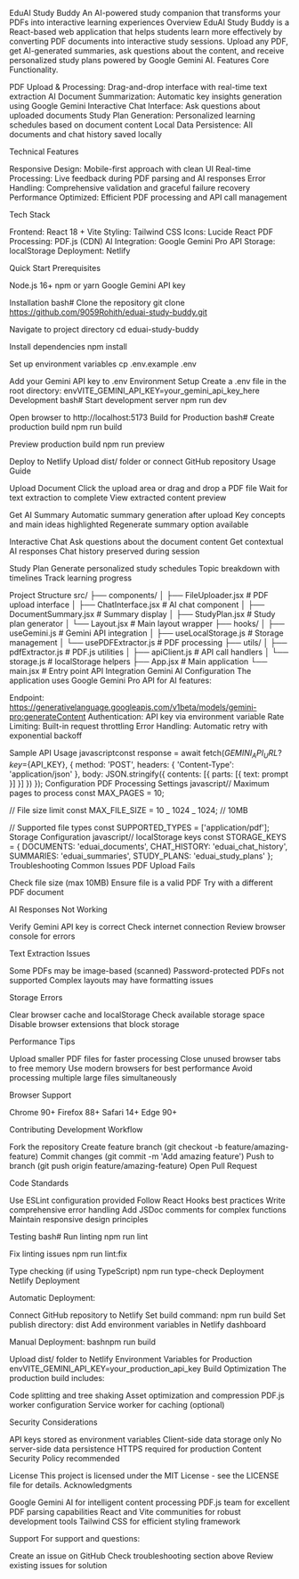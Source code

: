 EduAI Study Buddy An AI-powered study companion that transforms your PDFs into interactive learning experiences Overview EduAI Study Buddy is a React-based web application that helps students learn more effectively by converting PDF documents into interactive study sessions. Upload any PDF, get AI-generated summaries, ask questions about the content, and receive personalized study plans powered by Google Gemini AI. Features Core Functionality.

PDF Upload & Processing: Drag-and-drop interface with real-time text extraction AI Document Summarization: Automatic key insights generation using Google Gemini Interactive Chat Interface: Ask questions about uploaded documents Study Plan Generation: Personalized learning schedules based on document content Local Data Persistence: All documents and chat history saved locally

Technical Features

Responsive Design: Mobile-first approach with clean UI Real-time Processing: Live feedback during PDF parsing and AI responses Error Handling: Comprehensive validation and graceful failure recovery Performance Optimized: Efficient PDF processing and API call management

Tech Stack

Frontend: React 18 + Vite Styling: Tailwind CSS Icons: Lucide React PDF Processing: PDF.js (CDN) AI Integration: Google Gemini Pro API Storage: localStorage Deployment: Netlify

Quick Start Prerequisites

Node.js 16+ npm or yarn Google Gemini API key

Installation bash# Clone the repository git clone https://github.com/9059Rohith/eduai-study-buddy.git

Navigate to project directory
cd eduai-study-buddy

Install dependencies
npm install

Set up environment variables
cp .env.example .env

Add your Gemini API key to .env
Environment Setup Create a .env file in the root directory: envVITE_GEMINI_API_KEY=your_gemini_api_key_here Development bash# Start development server npm run dev

Open browser to http://localhost:5173
Build for Production bash# Create production build npm run build

Preview production build
npm run preview

Deploy to Netlify
Upload dist/ folder or connect GitHub repository
Usage Guide

Upload Document
Click the upload area or drag and drop a PDF file Wait for text extraction to complete View extracted content preview

Get AI Summary
Automatic summary generation after upload Key concepts and main ideas highlighted Regenerate summary option available

Interactive Chat
Ask questions about the document content Get contextual AI responses Chat history preserved during session

Study Plan
Generate personalized study schedules Topic breakdown with timelines Track learning progress

Project Structure src/ ├── components/ │ ├── FileUploader.jsx # PDF upload interface │ ├── ChatInterface.jsx # AI chat component │ ├── DocumentSummary.jsx # Summary display │ ├── StudyPlan.jsx # Study plan generator │ └── Layout.jsx # Main layout wrapper ├── hooks/ │ ├── useGemini.js # Gemini API integration │ ├── useLocalStorage.js # Storage management │ └── usePDFExtractor.js # PDF processing ├── utils/ │ ├── pdfExtractor.js # PDF.js utilities │ ├── apiClient.js # API call handlers │ └── storage.js # localStorage helpers ├── App.jsx # Main application └── main.jsx # Entry point API Integration Gemini AI Configuration The application uses Google Gemini Pro API for AI features:

Endpoint: https://generativelanguage.googleapis.com/v1beta/models/gemini-pro:generateContent Authentication: API key via environment variable Rate Limiting: Built-in request throttling Error Handling: Automatic retry with exponential backoff

Sample API Usage javascriptconst response = await fetch(${GEMINI_API_URL}?key=${API_KEY}, { method: 'POST', headers: { 'Content-Type': 'application/json' }, body: JSON.stringify({ contents: [{ parts: [{ text: prompt }] }] }) }); Configuration PDF Processing Settings javascript// Maximum pages to process const MAX_PAGES = 10;

// File size limit const MAX_FILE_SIZE = 10 _ 1024 _ 1024; // 10MB

// Supported file types const SUPPORTED_TYPES = ['application/pdf']; Storage Configuration javascript// localStorage keys const STORAGE_KEYS = { DOCUMENTS: 'eduai_documents', CHAT_HISTORY: 'eduai_chat_history', SUMMARIES: 'eduai_summaries', STUDY_PLANS: 'eduai_study_plans' }; Troubleshooting Common Issues PDF Upload Fails

Check file size (max 10MB) Ensure file is a valid PDF Try with a different PDF document

AI Responses Not Working

Verify Gemini API key is correct Check internet connection Review browser console for errors

Text Extraction Issues

Some PDFs may be image-based (scanned) Password-protected PDFs not supported Complex layouts may have formatting issues

Storage Errors

Clear browser cache and localStorage Check available storage space Disable browser extensions that block storage

Performance Tips

Upload smaller PDF files for faster processing Close unused browser tabs to free memory Use modern browsers for best performance Avoid processing multiple large files simultaneously

Browser Support

Chrome 90+ Firefox 88+ Safari 14+ Edge 90+

Contributing Development Workflow

Fork the repository Create feature branch (git checkout -b feature/amazing-feature) Commit changes (git commit -m 'Add amazing feature') Push to branch (git push origin feature/amazing-feature) Open Pull Request

Code Standards

Use ESLint configuration provided Follow React Hooks best practices Write comprehensive error handling Add JSDoc comments for complex functions Maintain responsive design principles

Testing bash# Run linting npm run lint

Fix linting issues
npm run lint:fix

Type checking (if using TypeScript)
npm run type-check Deployment Netlify Deployment

Automatic Deployment:

Connect GitHub repository to Netlify Set build command: npm run build Set publish directory: dist Add environment variables in Netlify dashboard

Manual Deployment: bashnpm run build

Upload dist/ folder to Netlify
Environment Variables for Production envVITE_GEMINI_API_KEY=your_production_api_key Build Optimization The production build includes:

Code splitting and tree shaking Asset optimization and compression PDF.js worker configuration Service worker for caching (optional)

Security Considerations

API keys stored as environment variables Client-side data storage only No server-side data persistence HTTPS required for production Content Security Policy recommended

License This project is licensed under the MIT License - see the LICENSE file for details. Acknowledgments

Google Gemini AI for intelligent content processing PDF.js team for excellent PDF parsing capabilities React and Vite communities for robust development tools Tailwind CSS for efficient styling framework

Support For support and questions:

Create an issue on GitHub Check troubleshooting section above Review existing issues for solution
